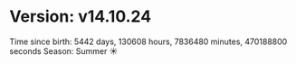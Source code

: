 # Version: v14.10.24
Time since birth: 5442 days, 130608 hours, 7836480 minutes, 470188800 seconds
Season: Summer ☀️

